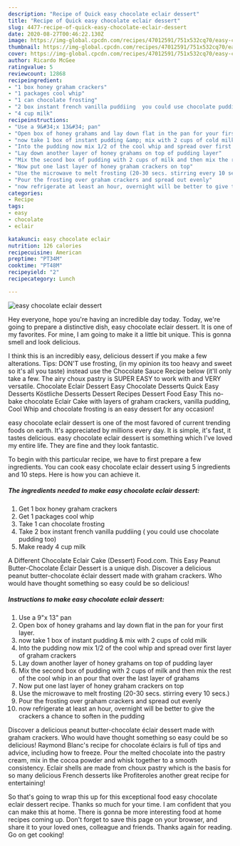 ```yaml
---
description: "Recipe of Quick easy chocolate eclair dessert"
title: "Recipe of Quick easy chocolate eclair dessert"
slug: 4477-recipe-of-quick-easy-chocolate-eclair-dessert
date: 2020-08-27T00:46:22.130Z
image: https://img-global.cpcdn.com/recipes/47012591/751x532cq70/easy-chocolate-eclair-dessert-recipe-main-photo.jpg
thumbnail: https://img-global.cpcdn.com/recipes/47012591/751x532cq70/easy-chocolate-eclair-dessert-recipe-main-photo.jpg
cover: https://img-global.cpcdn.com/recipes/47012591/751x532cq70/easy-chocolate-eclair-dessert-recipe-main-photo.jpg
author: Ricardo McGee
ratingvalue: 5
reviewcount: 12868
recipeingredient:
- "1 box honey graham crackers"
- "1 packages cool whip"
- "1 can chocolate frosting"
- "2 box instant french vanilla puddiing  you could use chocolate pudding too"
- "4 cup milk"
recipeinstructions:
- "Use a 9&#34;x 13&#34; pan"
- "Open box of honey grahams and lay down flat in the pan for your first layer."
- "now take 1 box of instant pudding &amp; mix with 2 cups of cold milk"
- "Into the pudding now mix 1/2 of the cool whip and spread over first layer of graham crackers"
- "Lay down another layer of honey grahams on top of pudding layer"
- "Mix the second box of pudding with 2 cups of milk and then mix the rest of the cool whip in an pour that over the last layer of grahams"
- "Now put one last layer of honey graham crackers on top"
- "Use the microwave to melt frosting (20-30 secs. stirring every 10 secs.)"
- "Pour the frosting over graham crackers and spread out evenly"
- "now refrigerate at least an hour, overnight will be better to give the crackers a chance to soften in the pudding"
categories:
- Recipe
tags:
- easy
- chocolate
- eclair

katakunci: easy chocolate eclair 
nutrition: 126 calories
recipecuisine: American
preptime: "PT34M"
cooktime: "PT48M"
recipeyield: "2"
recipecategory: Lunch

---
```



![easy chocolate eclair dessert](https://img-global.cpcdn.com/recipes/47012591/751x532cq70/easy-chocolate-eclair-dessert-recipe-main-photo.jpg)

Hey everyone, hope you're having an incredible day today. Today, we're going to prepare a distinctive dish, easy chocolate eclair dessert. It is one of my favorites. For mine, I am going to make it a little bit unique. This is gonna smell and look delicious.

I think this is an incredibly easy, delicious dessert if you make a few alterations. Tips: DON&#39;T use frosting, (in my opinion its too heavy and sweet so it&#39;s all you taste) instead use the Chocolate Sauce Recipe below (it&#39;ll only take a few. The airy choux pastry is SUPER EASY to work with and VERY versatile. Chocolate Eclair Dessert Easy Chocolate Desserts Quick Easy Desserts Köstliche Desserts Dessert Recipes Dessert Food Easy This no-bake chocolate Eclair Cake with layers of graham crackers, vanilla pudding, Cool Whip and chocolate frosting is an easy dessert for any occasion!

easy chocolate eclair dessert is one of the most favored of current trending foods on earth. It's appreciated by millions every day. It is simple, it's fast, it tastes delicious. easy chocolate eclair dessert is something which I've loved my entire life. They are fine and they look fantastic.


To begin with this particular recipe, we have to first prepare a few ingredients. You can cook easy chocolate eclair dessert using 5 ingredients and 10 steps. Here is how you can achieve it.

<!--inarticleads1-->

##### The ingredients needed to make easy chocolate eclair dessert:

1. Get 1 box honey graham crackers
1. Get 1 packages cool whip
1. Take 1 can chocolate frosting
1. Take 2 box instant french vanilla puddiing ( you could use chocolate pudding too)
1. Make ready 4 cup milk


A Different Chocolate Eclair Cake (Dessert) Food.com. This Easy Peanut Butter-Chocolate Éclair Dessert is a unique dish. Discover a delicious peanut butter-chocolate éclair dessert made with graham crackers. Who would have thought something so easy could be so delicious! 

<!--inarticleads2-->

##### Instructions to make easy chocolate eclair dessert:

1. Use a 9&#34;x 13&#34; pan
1. Open box of honey grahams and lay down flat in the pan for your first layer.
1. now take 1 box of instant pudding &amp; mix with 2 cups of cold milk
1. Into the pudding now mix 1/2 of the cool whip and spread over first layer of graham crackers
1. Lay down another layer of honey grahams on top of pudding layer
1. Mix the second box of pudding with 2 cups of milk and then mix the rest of the cool whip in an pour that over the last layer of grahams
1. Now put one last layer of honey graham crackers on top
1. Use the microwave to melt frosting (20-30 secs. stirring every 10 secs.)
1. Pour the frosting over graham crackers and spread out evenly
1. now refrigerate at least an hour, overnight will be better to give the crackers a chance to soften in the pudding


Discover a delicious peanut butter-chocolate éclair dessert made with graham crackers. Who would have thought something so easy could be so delicious! Raymond Blanc&#39;s recipe for chocolate éclairs is full of tips and advice, including how to freeze. Pour the melted chocolate into the pastry cream, mix in the cocoa powder and whisk together to a smooth consistency. Eclair shells are made from choux pastry which is the basis for so many delicious French desserts like Profiteroles another great recipe for entertaining! 

So that's going to wrap this up for this exceptional food easy chocolate eclair dessert recipe. Thanks so much for your time. I am confident that you can make this at home. There is gonna be more interesting food at home recipes coming up. Don't forget to save this page on your browser, and share it to your loved ones, colleague and friends. Thanks again for reading. Go on get cooking!
